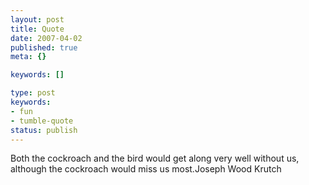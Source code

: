 ```yaml
---
layout: post
title: Quote
date: 2007-04-02
published: true
meta: {}

keywords: []

type: post
keywords:
- fun
- tumble-quote
status: publish
---
```

<!-- blockquote  -->Both the cockroach and the bird would get along very well without us, although the cockroach would miss us most.<!-- endblockquote  -->Joseph Wood Krutch
